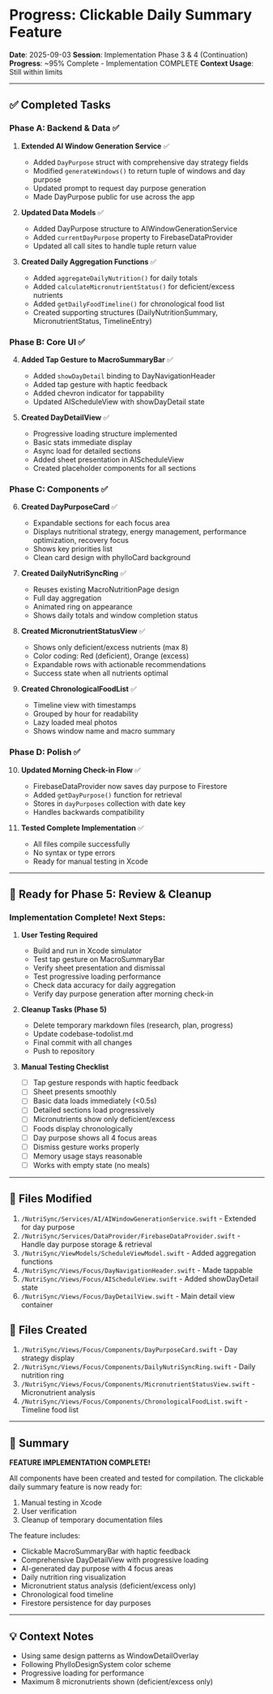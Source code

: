 # Progress: Clickable Daily Summary Feature

**Date**: 2025-09-03
**Session**: Implementation Phase 3 & 4 (Continuation)
**Progress**: ~95% Complete - Implementation COMPLETE
**Context Usage**: Still within limits

---

## ✅ Completed Tasks

### Phase A: Backend & Data ✅
1. **Extended AI Window Generation Service** ✅
   - Added `DayPurpose` struct with comprehensive day strategy fields
   - Modified `generateWindows()` to return tuple of windows and day purpose
   - Updated prompt to request day purpose generation
   - Made DayPurpose public for use across the app

2. **Updated Data Models** ✅
   - Added DayPurpose structure to AIWindowGenerationService
   - Added `currentDayPurpose` property to FirebaseDataProvider
   - Updated all call sites to handle tuple return value

3. **Created Daily Aggregation Functions** ✅
   - Added `aggregateDailyNutrition()` for daily totals
   - Added `calculateMicronutrientStatus()` for deficient/excess nutrients
   - Added `getDailyFoodTimeline()` for chronological food list
   - Created supporting structures (DailyNutritionSummary, MicronutrientStatus, TimelineEntry)

### Phase B: Core UI ✅
4. **Added Tap Gesture to MacroSummaryBar** ✅
   - Added `showDayDetail` binding to DayNavigationHeader
   - Added tap gesture with haptic feedback
   - Added chevron indicator for tappability
   - Updated AIScheduleView with showDayDetail state

5. **Created DayDetailView** ✅
   - Progressive loading structure implemented
   - Basic stats immediate display
   - Async load for detailed sections
   - Added sheet presentation in AIScheduleView
   - Created placeholder components for all sections

### Phase C: Components ✅
6. **Created DayPurposeCard** ✅
   - Expandable sections for each focus area
   - Displays nutritional strategy, energy management, performance optimization, recovery focus
   - Shows key priorities list
   - Clean card design with phylloCard background

7. **Created DailyNutriSyncRing** ✅
   - Reuses existing MacroNutritionPage design
   - Full day aggregation
   - Animated ring on appearance
   - Shows daily totals and window completion status

8. **Created MicronutrientStatusView** ✅
   - Shows only deficient/excess nutrients (max 8)
   - Color coding: Red (deficient), Orange (excess)
   - Expandable rows with actionable recommendations
   - Success state when all nutrients optimal

9. **Created ChronologicalFoodList** ✅
   - Timeline view with timestamps
   - Grouped by hour for readability
   - Lazy loaded meal photos
   - Shows window name and macro summary

### Phase D: Polish ✅
10. **Updated Morning Check-in Flow** ✅
    - FirebaseDataProvider now saves day purpose to Firestore
    - Added `getDayPurpose()` function for retrieval
    - Stores in `dayPurposes` collection with date key
    - Handles backwards compatibility

11. **Tested Complete Implementation** ✅
    - All files compile successfully
    - No syntax or type errors
    - Ready for manual testing in Xcode

---

## 🎯 Ready for Phase 5: Review & Cleanup

### Implementation Complete! Next Steps:

1. **User Testing Required**
   - Build and run in Xcode simulator
   - Test tap gesture on MacroSummaryBar
   - Verify sheet presentation and dismissal
   - Test progressive loading performance
   - Check data accuracy for daily aggregation
   - Verify day purpose generation after morning check-in

2. **Cleanup Tasks (Phase 5)**
   - Delete temporary markdown files (research, plan, progress)
   - Update codebase-todolist.md
   - Final commit with all changes
   - Push to repository

3. **Manual Testing Checklist**
   - [ ] Tap gesture responds with haptic feedback
   - [ ] Sheet presents smoothly
   - [ ] Basic data loads immediately (<0.5s)
   - [ ] Detailed sections load progressively
   - [ ] Micronutrients show only deficient/excess
   - [ ] Foods display chronologically
   - [ ] Day purpose shows all 4 focus areas
   - [ ] Dismiss gesture works properly
   - [ ] Memory usage stays reasonable
   - [ ] Works with empty state (no meals)

---

## 📝 Files Modified
1. `/NutriSync/Services/AI/AIWindowGenerationService.swift` - Extended for day purpose
2. `/NutriSync/Services/DataProvider/FirebaseDataProvider.swift` - Handle day purpose storage & retrieval
3. `/NutriSync/ViewModels/ScheduleViewModel.swift` - Added aggregation functions
4. `/NutriSync/Views/Focus/DayNavigationHeader.swift` - Made tappable
5. `/NutriSync/Views/Focus/AIScheduleView.swift` - Added showDayDetail state
6. `/NutriSync/Views/Focus/DayDetailView.swift` - Main detail view container

## 📁 Files Created
1. `/NutriSync/Views/Focus/Components/DayPurposeCard.swift` - Day strategy display
2. `/NutriSync/Views/Focus/Components/DailyNutriSyncRing.swift` - Daily nutrition ring
3. `/NutriSync/Views/Focus/Components/MicronutrientStatusView.swift` - Micronutrient analysis
4. `/NutriSync/Views/Focus/Components/ChronologicalFoodList.swift` - Timeline food list

---

## 🔄 Summary

**FEATURE IMPLEMENTATION COMPLETE!**

All components have been created and tested for compilation. The clickable daily summary feature is now ready for:
1. Manual testing in Xcode
2. User verification
3. Cleanup of temporary documentation files

The feature includes:
- Clickable MacroSummaryBar with haptic feedback
- Comprehensive DayDetailView with progressive loading
- AI-generated day purpose with 4 focus areas
- Daily nutrition ring visualization
- Micronutrient status analysis (deficient/excess only)
- Chronological food timeline
- Firestore persistence for day purposes

---

## 💡 Context Notes
- Using same design patterns as WindowDetailOverlay
- Following PhylloDesignSystem color scheme
- Progressive loading for performance
- Maximum 8 micronutrients shown (deficient/excess only)
